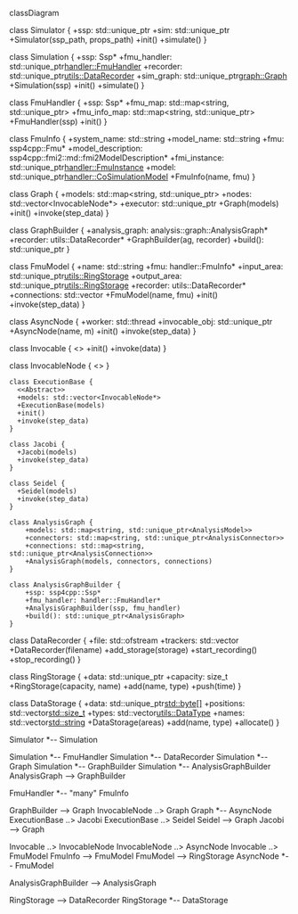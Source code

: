 classDiagram

class Simulator {
  +ssp: std::unique_ptr<Ssp>
  +sim: std::unique_ptr<Simulation>
  +Simulator(ssp_path, props_path)
  +init()
  +simulate()
}

class Simulation {
  +ssp: Ssp*
  +fmu_handler: std::unique_ptr<handler::FmuHandler>
  +recorder: std::unique_ptr<utils::DataRecorder>
  +sim_graph: std::unique_ptr<graph::Graph>
  +Simulation(ssp)
  +init()
  +simulate()
}


  class FmuHandler {
    +ssp: Ssp*
    +fmu_map: std::map<string, std::unique_ptr<Fmu>>
    +fmu_info_map: std::map<string, std::unique_ptr<FmuInfo>>
    +FmuHandler(ssp)
    +init()
  }

  class FmuInfo {
    +system_name: std::string
    +model_name: std::string
    +fmu: ssp4cpp::Fmu*
    +model_description: ssp4cpp::fmi2::md::fmi2ModelDescription*
    +fmi_instance: std::unique_ptr<handler::FmuInstance>
    +model: std::unique_ptr<handler::CoSimulationModel>
    +FmuInfo(name, fmu)
  }



  class Graph {
    +models: std::map<string, std::unique_ptr<InvocableNode>>
    +nodes: std::vector<InvocableNode*>
    +executor: std::unique_ptr<ExecutionBase>
    +Graph(models)
    +init()
    +invoke(step_data)
  }

  class GraphBuilder {
    +analysis_graph: analysis::graph::AnalysisGraph*
    +recorder: utils::DataRecorder*
    +GraphBuilder(ag, recorder)
    +build(): std::unique_ptr<Graph>
  }

  class FmuModel {
    +name: std::string
    +fmu: handler::FmuInfo*
    +input_area: std::unique_ptr<utils::RingStorage>
    +output_area: std::unique_ptr<utils::RingStorage>
    +recorder: utils::DataRecorder*
    +connections: std::vector<ConnectionInfo>
    +FmuModel(name, fmu)
    +init()
    +invoke(step_data)
  }

  class AsyncNode {
    +worker: std::thread
    +invocable_obj: std::unique_ptr<Invocable>
    +AsyncNode(name, m)
    +init()
    +invoke(step_data)
  }

  class Invocable {
    <<Interface>>
    +init()
    +invoke(data)
  }

  class InvocableNode {
    <<Interface>>
  }


    class ExecutionBase {
      <<Abstract>>
      +models: std::vector<InvocableNode*>
      +ExecutionBase(models)
      +init()
      +invoke(step_data)
    }

    class Jacobi {
      +Jacobi(models)
      +invoke(step_data)
    }

    class Seidel {
      +Seidel(models)
      +invoke(step_data)
    }

    class AnalysisGraph {
        +models: std::map<string, std::unique_ptr<AnalysisModel>>
        +connectors: std::map<string, std::unique_ptr<AnalysisConnector>>
        +connections: std::map<string, std::unique_ptr<AnalysisConnection>>
        +AnalysisGraph(models, connectors, connections)
    }

    class AnalysisGraphBuilder {
        +ssp: ssp4cpp::Ssp*
        +fmu_handler: handler::FmuHandler*
        +AnalysisGraphBuilder(ssp, fmu_handler)
        +build(): std::unique_ptr<AnalysisGraph>
    }


  class DataRecorder {
    +file: std::ofstream
    +trackers: std::vector<Tracker>
    +DataRecorder(filename)
    +add_storage(storage)
    +start_recording()
    +stop_recording()
  }

  class RingStorage {
    +data: std::unique_ptr<DataStorage>
    +capacity: size_t
    +RingStorage(capacity, name)
    +add(name, type)
    +push(time)
  }

  class DataStorage {
    +data: std::unique_ptr<std::byte[]>
    +positions: std::vector<std::size_t>
    +types: std::vector<utils::DataType>
    +names: std::vector<std::string>
    +DataStorage(areas)
    +add(name, type)
    +allocate()
  }


Simulator *-- Simulation

Simulation *-- FmuHandler
Simulation *-- DataRecorder
Simulation *-- Graph
Simulation *--  GraphBuilder
Simulation *--  AnalysisGraphBuilder
AnalysisGraph --> GraphBuilder

FmuHandler *-- "many" FmuInfo

GraphBuilder --> Graph
InvocableNode ..> Graph
Graph *-- AsyncNode
ExecutionBase ..> Jacobi 
ExecutionBase ..> Seidel 
Seidel --> Graph 
Jacobi --> Graph 

Invocable ..> InvocableNode
InvocableNode ..> AsyncNode
Invocable ..> FmuModel
FmuInfo --> FmuModel
FmuModel --> RingStorage
AsyncNode *-- FmuModel

AnalysisGraphBuilder --> AnalysisGraph

RingStorage --> DataRecorder
RingStorage *-- DataStorage
